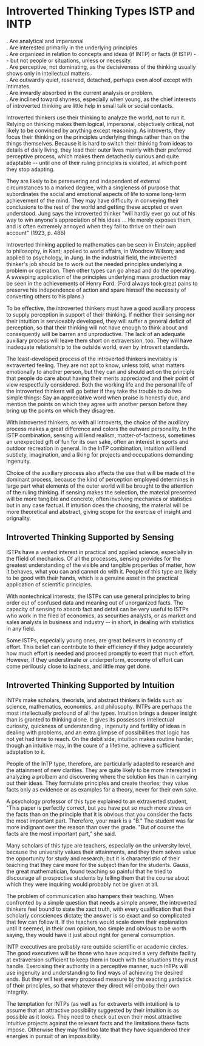# Introverted Thinking Types ISTP and INTP 
. Are analytical and impersonal  
. Are interested primarily in the underlying principles  
. Are organized in relation to concepts and ideas (if INTP) or facts (if ISTP) -- but not people or situations, unless or necessity.   
. Are perceptive, not dominating, as the decisiveness of the thinking usually shows only in intellectual matters.  
. Are outwardly quiet, reserved, detached, perhaps even aloof except with intimates.  
. Are inwardly absorbed in the current analysis or problem.  
. Are inclined toward shyness, especially when young, as the chief interests of introverted thinking are little help in small talk or social contacts.  

Introverted thinkers use their thinking to analyze the world, not to run it. Relying on thinking makes them logical, impersonal, objectively critical, not likely to be convinced by anything except reasoning. As introverts, they focus their thinking on the principles underlying things rather than on the things themselves. Because it is hard to switch their thinking from ideas to details of daily living, they lead their outer lives mainly with their preferred perceptive process, which makes them detachedly curious and quite adaptable -- until one of their ruling principles is violated, at which point they stop adapting.  

They are likely to be persevering and independent of external circumstances to a marked degree, with a singleness of purpose that subordinates the social and emotional aspects of life to some long-term achievement of the mind. They may have difficulty in conveying their conclusions to the rest of the world and getting these accpted or even understood. Jung says the introverted thinker "will hardly ever go out of his way to win anyone's appreciation of his ideas ... He merely exposes them, and is often extremely annoyed when they fail to thrive on their own account" (1923, p. 486)  

Introverted thinking applied to mathematics can be seen in Einstein; applied to philosophy, in Kant; applied to world affairs, in Woodrow Wilson; and applied to psychology, in Jung. In the industrial field, the introverted thinker's job should be to work out the needed principles underlying a problem or operation. Then other types can go ahead and do the operating. A sweeping application of the principles underlying mass production may be seen in the achievements of Henry Ford. (Ford always took great pains to preserve his independence of action and spare himself the necessity of converting others to his plans.)  

To be effective, the introverted thinkers must have a good auxiliary process to supply perception in support of their thinking. If neither their sensing nor their intuition is serviceably developed, they will suffer a general deficit of perception, so that their thinking will not have enough to think about and consequently will be barren and unproductive. The lack of an adequate auxiliary process will leave them short on extraversion, too. They will have inadequate relationship to the outside world, even by introvert standards.  

The least-developed process of the introverted thinkers inevitably is extraverted feeling. They are not apt to know, unless told, what matters emotionally to another person, but they can and should act on the principle that people do care about having their merits appreciated and their point of view respectfully considered. Both the working life and the personal life of the introverted thinkers will go better if they take the trouble to do two simple things: Say an appreciative word when praise is honestly due, and mention the points on which they agree with another person before they bring up the points on which they disagree.  

With introverted thinkers, as with all introverts, the choice of the auxiliary process makes a great difference and colors the outward personality. In the ISTP combination, sensing will lend realism, matter-of-factness, sometimes an unexpected gift of fun for its own sake, often an interest in sports and outdoor recreation in general. In the InTP combination, intuition will lend subtlety, imagination, and a liking for projects and occupations demanding ingenuity.  

Choice of the auxiliary process also affects the use that will be made of the dominant process, because the kind of perception employed determines in large part what elements of the outer world will be brought to the attention of the ruling thinking. If sensing makes the selection, the material presented will be more tangible and concrete, often involving mechanics or statistics but in any case factual. If intuition does the choosing, the material will be more theoretical and abstract, giving scope for the exercise of insight and orignality.  

## Introverted Thinking Supported by Sensing  

ISTPs have a vested interest in practical and applied science, especially in the ffield of mechanics. Of all the processes, sensing provides for the greatest understanding of the visible and tangible properties of matter, how it behaves, what you can and cannot do with it. People of this type are likely to be good with their hands, which is a genuine asset in the practical application of scientific principles.  

With nontechnical interests, the ISTPs can use general principles to bring order out of confused data and meaning out of unorganized facts. The capacity of sensing to absorb fact and detail can be very useful to ISTPs who work in the filed of economics, as securities analysts, or as market and sales analysts in business and industry -- in short, in dealing with statistics in any field.  

Some ISTPs, especially young ones, are great believers in economy of effort. This belief can contribute to their efficiency if they judge accurately how much effort is needed and proceed promptly to exert that much effort. However, if they understimate or underperform, economy of effort can come perilously close to laziness, and little may get done.  

## Introverted Thinking Supported by Intuition  

INTPs make scholars, theorists, and abstract thinkers in fields such as science, mathematics, economics, and philosophy. INTPs are perhaps the most intellectually profound of all the types. Intuition brings a deeper insight than is granted to thinking alone. It gives its possessors intellectual curiosity, quickness of understanding , ingenuity and fertility of ideas in dealing with problems, and an extra glimpse of possibilities that logic has not yet had time to reach. On the debit side, intuition makes routine harder, though an intuitive may, in the coure of a lifetime, achieve a sufficient adaptation to it.  

People of the InTP type, therefore, are particularly adapted to research and the attainment of new clarities. They are quite likely to be more interested in analyzing a prolbem and discovering where the solution lies than in carrying out their ideas. They formulate principles and create theories; they value facts only as evidence or as examples for a theory, never for their own sake.  

A psychology professor of this type explained to an extraverted student, "This paper is perfectly correct, but you have put so much more stress on the facts than on the principle that it is obvious that you consider the facts the most important part. Therefore, your mark is a "B."  The student was far more indignant over the reason than over the grade. "But of course the facts are the most important part," she said.  

Many scholars of this type are teachers, especially on the university level, because the university values their attainments, and they them selves value the opportunity for study and research; but it is characteristic of their teaching that they care more for the subject than for the students. Gauss, the great mathematician, found teaching so painful that he tried to discourage all prospective students by telling them that the course about which they were inquiring would probably not be given at all.  

The problem of communication also hampers their teaching. When confronted by a simple question that needs a simple answer, the introverted thinkers feel bound to state the xact truth, with every qualification that their scholarly consciences dictate; the answer is so exact and so complicated that few can follow it. If the teachers would scale down their explanation until it seemed, in their own opinion, too simple and obvious to be worth saying, they would have it just about right for general consumption.  

INTP executives are probably rare outside scientific or academic circles. The good executives will be those who have acquired a very definite facility at extraversion sufficient to keep them in touch with the situations they must handle. Exercising their authority in a perceptive manner, such InTPs will use ingenuity and understanding to find ways of achieving the desired ends. But they will test every proposed measure by the exacting yardstick of their principles, so that whatever they direct will emboby their own integrity.  

The temptation for INTPs (as well as for extraverts with intuition) is to assume that an attractive possibility suggested by their intuition is as possible as it looks. They need to check out even their most attractive intuitive projects against the relevant facts and the limitations these facts impose. Otherwise they may find too late that they have squandered their energies in pursuit of an impossibility.  



